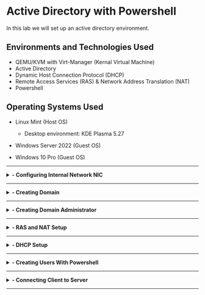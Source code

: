 <h1>Active Directory with Powershell</h1>
In this lab we will set up an active directory environment.<br />

<h2>Environments and Technologies Used</h2>

- QEMU/KVM with Virt-Manager (Kernal Virtual Machine)
- Active Directory
- Dynamic Host Connection Protocol (DHCP)
- Remote Access Services (RAS) & Network Address Translation (NAT)
- Powershell

<h2>Operating Systems Used </h2>

- Linux Mint (Host OS)
    - Desktop environment: KDE Plasma 5.27

- Windows Server 2022 (Guest OS)
- Windows 10 Pro (Guest OS)

</details>  
<hr/>
<details>
 <summary><b>- Configuring Internal Network NIC</b></summary>
 <p align="center">
<b>Go to Control Panel -> Network and Internet -> Network Connections. We should see two NICs, one connected to the internet and the other to the bridge connection.</b>
</p>
<p>Steps to take:</p>
<ul>
    <li>Rename the NICs to help identify them easier. </li>
    <li>Right-click the bridged connection -> `properties` -> `Internet Protocol Version 4 (TCP/IPv4)`-> click `properties`.</li>
    <li>Configure IPv4:
        <ul>
            <li>IP address is the same as what you used for the bridged connection. Subnet Mask: `255.255.255.0`.</li>
            <li>Leave 'Default gateway' blank. The domain controller itself will serve as the gateway.</li>
            <li>Enter 'loopback' address (127.0.0.1) as preferred DNS address. It will cause us to reference ourselves as the DNS server which is what we want.</li>
        </ul>
    </li>
    <li>Hit `OK` when done.</li>
</ul>
<p align="center">
<img src="https://i.imgur.com/CoaWm2s.png" height="60%" width="60%" alt="UI to add Role"/>
</p>
<br />
</details>  
<hr/>
<details>
 <summary><b>- Creating Domain</b></summary>
<p align="center">
<b>Time to create a domain. We start by installing active directory domain services.</b>
</p>
<p>In Server Manager click "Add roles and features."</p>
<p align="center">
<img src="https://i.imgur.com/SlWHMO1.png" height="60%" width="60%" alt="UI to add Role"/>
</p>
<br />
<p>We will get this wizard. Click next until you get to 'Server Roles' and select `Active Directory Domain Services`, then hit `Add Features.`</p>
<p align="center">
<img src="https://i.imgur.com/fm61iTn.png" height="50%" width="50%" alt="enter role name"/>
<img src="https://i.imgur.com/HRLACz9.png" height="50%" width="50%" alt="enter role name"/>
</p>
<p>Keep hitting `Next` until you get to 'Confirmation' screen and then hit `Install.`</p>
<p align="center">
<img src="https://i.imgur.com/JxgFTTU.png" height="60%" width="60%" alt="enter role name"/>
</p>
<br />
<hr/>
<p align="center"><b>With active directory now installed we can make our domain. Click the flag icon -> click `Promote this server to a domain controller.`</b></p>
<p align="center">
<img src="https://i.imgur.com/23yW0YT.png" height="60%" width="60%" alt="UI to add Role"/>
</p>
<br />
<p>Select `Add a new forest` and type in a name for the domain, then hit `Next.`</p>
<p align="center">
<img src="https://i.imgur.com/5NA89XD.png" height="50%" width="50%" alt="enter role name"/>
</p>
<p>Create a password for your domain and continue clicking `next` until you get to the 'prerequisite check' screen.</p>
<p align="center">
<img src="https://i.imgur.com/mcA7W4W.png" height="60%" width="60%" alt="enter role name"/>
</p>
<br />
<p>Click `Install` and wait until it's finished. You should be automatically signed out and rebooted after installation is completed.</p>
<p align="center">
<img src="https://i.imgur.com/bDn5Gcf.png" height="60%" width="60%" alt="enter role name"/>
</p>
<br />
<p>Next time you're at the login screen you'll see something like this. It means that your domain has been created. You can login with your password.</p>
<p align="center">
<img src="https://i.imgur.com/Icvr8Mg.png" height="60%" width="60%" alt="enter role name"/>
</p>
<br />
</details>  
<hr/>
<details>
 <summary><b>- Creating Domain Administrator</b></summary>
 <p align="center">
<b>Time to create an admin user.</b>
</p>
<p>Go to Start Menu -> Windows Administration Tools -> Active Directory Users and Computers.</p>
<p align="center">
<img src="https://i.imgur.com/kALXTGv.png" height="60%" width="60%" alt="UI to add Role"/>
</p>
<br />
<p>We can see our domain. Right-click it -> `New` -> `Organizational Unit.` This organizational unit (OU) is basically a folder where the admin user profile will be stored.</p>
<p align="center">
<img src="https://i.imgur.com/XjkG1nG.png" height="60%" width="60%" alt="UI to add Role"/>
</p>
<br />
<p>Right click the OU -> `New` -> `User.` Fill in the info and give it a password. For this lab I gave it a simple password and won't require it to be changed. I also added an "a-" to the username because it's an admin account.</p>
<p align="center">
<img src="https://i.imgur.com/Z71G8wp.png" height="60%" width="60%" alt="UI to add Role"/>
</p>
<br />

<p>Right-click the new user -> `properties.` In the "Member Of" tab click `add` and type in "Domain Admins" into the textbox, then click `OK. Click `OK` in the 'properties' window, then sign out.</p>
<p align="center">
<img src="https://i.imgur.com/WUJFMKY.png" height="50%" width="50%" alt="UI to add Role"/>
<img src="https://i.imgur.com/DCRxU0Y.png" height="50%" width="50%" alt="UI to add Role"/>
</p>
<br />

<p align="center"><b>We can now sign in as the new admin.</b></p>
<p align="center">
<img src="https://i.imgur.com/RCkx46z.png" height="50%" width="50%" alt="UI to add Role"/>
<img src="https://i.imgur.com/5vsZH4a.png" height="50%" width="50%" alt="UI to add Role"/>
</p>
<br />

</details>  
<hr/>
<details>
 <summary><b>- RAS and NAT Setup</b></summary>
 <p align="center">
<b>Next we will install Remote Access Server (RAS) and Network Address Translation (NAT). This will enable a client computer to access the internet through the domain controller while being in the internal network.</b>
</p>
<p>Go back into 'Add Roles and Features' and hit `Next` until we get to 'Sever Roles' and select `Remote Access` roles. Keep hitting `Next` until we get to 'Role Services' and install 'Routing'services.</p>
<p align="center">
<img src="https://i.imgur.com/lYAMODY.png" height="50%" width="50%" alt="UI to add Role"/>
<img src="https://i.imgur.com/IrCHQlA.png" height="50%" width="50%" alt="UI to add Role"/>
</p>
<br />
<p>Confirm and install the services.</p>
<p align="center">
<img src="https://i.imgur.com/k0J79wI.png" height="50%" width="50%" alt="enter role name"/>
<img src="https://i.imgur.com/IsHLNrc.png" height="50%" width="50%" alt="enter role name"/>
</p><br />
<p>Now we can configure our NAT. Go to 'Tools' -> `Routing and Remote Access` to bring up the service window. Right-click the server -> `Configure and Enable Routing and Remote Access.` Select `Network Address Translation (NAT)` and hit `next.`</p>
<p align="center">
<img src="https://i.imgur.com/zjOY4bh.png" height="50%" width="50%" alt="enter role name"/>
<img src="https://i.imgur.com/s6Su0kG.png" height="50%" width="50%" alt="enter role name"/>
</p><br />
<p>We select our internet enabled NIC -> `next` and finish the configuration.</p>
<p align="center">
<img src="https://i.imgur.com/Dxflop5.png" height="50%" width="50%" alt="enter role name"/>
<img src="https://i.imgur.com/o4xgYE7.png" height="50%" width="50%" alt="enter role name"/>
</p>
<br />

</details>  
<hr/>
<details>
 <summary><b>- DHCP Setup</b></summary>
 <p align="center">
<b>Now we will setup dynamic host connection protocol (DHCP) server for the DC. The DHCP server will enable client computers using the DC to automatically receive an IP address.</b>
</p>
<p>In 'Add roles and features' we select `DHCP` in server roles and add features, then install.</p>
<p align="center">
<img src="https://i.imgur.com/s5OXb0C.png" height="60%" width="60%" alt="UI to add Role"/>
<img src="https://i.imgur.com/FAfsV8k.png" height="60%" width="60%" alt="UI to add Role"/>
</p>
<br />
<p>Once installed right-click 'IPv4' -> `New Scope` to bring up the 'New Scope Wizard.' I named mine according to the IP range I plan on working within.</p>
<p align="center">
<img src="https://i.imgur.com/ps110Ex.png" height="60%" width="60%" alt="enter role name"/>
<img src="https://i.imgur.com/2OXwQ5c.png" height="60%" width="60%" alt="enter role name"/>
</p>
<p>We configure our new scope by specifying an IP range and Subnet Mask. We also add a default gateway.</p>
<p align="center">
<img src="https://i.imgur.com/NQvvFJj.png" height="50%" width="50%" alt="enter role name"/>
<img src="https://i.imgur.com/A40rZMN.png" height="50%" width="50%" alt="enter role name"/>
<img src="https://i.imgur.com/cNMlFXw.png" height="50%" width="50%" alt="enter role name"/>
</p>
<br />
<p>Lastly we disable Internet Explorer Enhanced Security Configuration so we can avoid warnings everytime we browse a new webpage. We don't need it for our lab.</p>
<p align="center">
<img src="https://i.imgur.com/YGMTAGN.png" height="70%" width="70%" alt="enter role name"/>
</p>
<br />

</details>  
<hr/>
<details>
 <summary><b>- Creating Users With Powershell</b></summary>
 <p align="center">
<b>Time to make our user accounts.</b>
</p>
<p>We open up powershell: Start menu -> Windows Powershell -> Windows Powershell ISE. open the '.ps1' script that will create our users. It will generate user profiles pulling names from the 'names' text file in same folder. We can even add more names by editting the text file.</p>
<p align="center">
<img src="https://i.imgur.com/nOHSixI.png" height="50%" width="50%" alt="UI to add Role"/>
<img src="https://i.imgur.com/0wq9SI5.png" height="50%" width="50%" alt="UI to add Role"/>
<img src="https://i.imgur.com/heUSTe9.png" height="50%" width="50%" alt="UI to add Role"/>
</p>
<br />
<p>In order to run the script we need to enable ' unrestricted execution policy'. Run command: Set-ExecutionPolicy Unrestricted and click 'Yes to All'.</p>
<p align="center">
<img src="https://i.imgur.com/L424QtE.png" height="50%" width="50%" alt="enter role name"/>
</p>
<p>We run the script and wait.</p>
<p align="center">
<img src="https://i.imgur.com/i7NyTe8.png" height="80%" width="80%" alt="enter role name"/>
<img src="https://i.imgur.com/qv4o8QB.png" height="80%" width="80%" alt="enter role name"/>
</p>
<br />
<p>And after a minute or two we have a over 1000+ users. We can also find the user we added prior to running the script.</p>
<p align="center">
<img src="https://i.imgur.com/QScWi3w.png" height="80%" width="80%" alt="enter role name"/>
<img src="https://i.imgur.com/WxY7I8b.png" height="80%" width="80%" alt="enter role name"/>
</p>
<br />


</details>   
<hr/>
<details>
 <summary><b>- Connecting Client to Server</b></summary>
 <p align="center">
<b>Now we finally get to use our client virtual machine!</b>
</p>
<p>Here we log onto our client PC admin account. Right now we took the server down just to show that the client PC cannot connect to the web on its own.</p>
<p align="center">
<img src="https://i.imgur.com/yujKGtF.png" height="50%" width="50%" alt="UI to add Role"/>
<img src="https://i.imgur.com/pLzUiet.png" height="50%" width="50%" alt="UI to add Role"/>
</p>
<br />
<p>We put the server back online and reattempt to connect to the internet, and it works. Our client vm is able to access the internet using the server. Our infrastructure is operational!</p>
<p align="center">
<img src="https://i.imgur.com/GkDSTkv.png" height="50%" width="50%" alt="enter role name"/>
<img src="https://i.imgur.com/tPthojf.png" height="50%" width="50%" alt="enter role name"/>
</p>
<p>Time to change the PC name and add ourselves to the domain using one of the 1000+ users we created. Changes will require a reboot to take effect.</p>
<p align="center">
<img src="https://i.imgur.com/A2n2RJg.png" height="80%" width="80%" alt="enter role name"/>
<img src="https://i.imgur.com/3bhzc7w.png" height="80%" width="80%" alt="enter role name"/>
</p>
<br />
<p>Now we login using the account we added ourselves as. Once the user account is built we are ready to go with internet access.</p>
<p align="center">
<img src="https://i.imgur.com/vKfKJTP.png" height="80%" width="80%" alt="enter role name"/>
<img src="https://i.imgur.com/VvsM91S.png" height="80%" width="80%" alt="enter role name"/>
</p>
<br />
<p>From the server side we can see our client PC, their IP address, and more.</p>
<p align="center">
<img src="https://i.imgur.com/GAMq2gL.png" height="80%" width="80%" alt="enter role name"/>
</p>
</details>   
<hr/>
<br />
